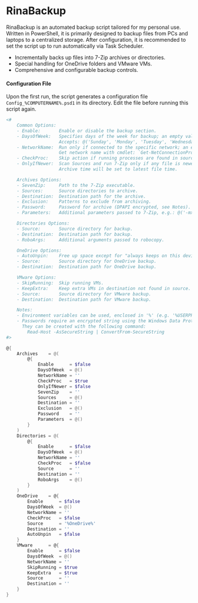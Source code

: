 # RinaBackup

RinaBackup is an automated backup script tailored for my personal use. Written in PowerShell, it is primarily designed to backup files from PCs and laptops to a centralized storage. After configuration, it is recommended to set the script up to run automatically via Task Scheduler.

- Incrementally backs up files into 7-Zip archives or directories.
- Special handling for OneDrive folders and VMware VMs.
- Comprehensive and configurable backup controls.

#### Configuration File

Upon the first run, the script generates a configuration file `Config_%COMPUTERNAME%.psd1` in its directory. Edit the file before running this script again.

```powershell
<#
    Common Options:
    - Enable:       Enable or disable the backup section.
    - DaysOfWeek:   Specifies days of the week for backup; an empty value skips the check.
                    Accepts: @('Sunday', 'Monday', 'Tuesday', 'Wednesday', 'Thursday', 'Friday', 'Saturday').
    - NetworkName:  Run only if connected to the specific network; an empty value skips the check.
                    Get network name with cmdlet: `Get-NetConnectionProfile`
    - CheckProc:    Skip action if running processes are found in source.
    - OnlyIfNewer:  Scan Sources and run 7-Zip only if any file is newer than the existing archive.
                    Archive time will be set to latest file time.

    Archives Options:
    - SevenZip:     Path to the 7-Zip executable.
    - Sources:      Source directories to archive.
    - Destination:  Destination path for the archive.
    - Exclusion:    Patterns to exclude from archiving.
    - Password:     Password for archive (DPAPI encrypted, see Notes).
    - Parameters:   Additional parameters passed to 7-Zip, e.g.: @('-mx=9', '-ms=32m')

    Directories Options:
    - Source:       Source directory for backup.
    - Destination:  Destination path for backup.
    - RoboArgs:     Additional arguments passed to robocopy.

    OneDrive Options:
    - AutoUnpin:    Free up space except for "always keeps on this device" files.
    - Source:       Source directory for OneDrive backup.
    - Destination:  Destination path for OneDrive backup.

    VMware Options:
    - SkipRunning:  Skip running VMs.
    - KeepExtra:    Keep extra VMs in destination not found in source.
    - Source:       Source directory for VMware backup.
    - Destination:  Destination path for VMware backup.

    Notes:
    - Environment variables can be used, enclosed in '%' (e.g. '%USERPROFILE%').
    - Passwords require an encrypted string using the Windows Data Protection API (DPAPI).
      They can be created with the following command:
        Read-Host -AsSecureString | ConvertFrom-SecureString
#>

@{
    Archives    = @(
        @{
            Enable      = $false
            DaysOfWeek  = @()
            NetworkName = ''
            CheckProc   = $true
            OnlyIfNewer = $false
            SevenZip    = ''
            Sources     = @()
            Destination = ''
            Exclusion   = @()
            Password    = ''
            Parameters  = @()
        }
    )
    Directories = @(
        @{
            Enable      = $false
            DaysOfWeek  = @()
            NetworkName = ''
            CheckProc   = $false
            Source      = ''
            Destination = ''
            RoboArgs    = @()
        }
    )
    OneDrive    = @{
        Enable      = $false
        DaysOfWeek  = @()
        NetworkName = ''
        CheckProc   = $false
        Source      = '%OneDrive%'
        Destination = ''
        AutoUnpin   = $false
    }
    VMware      = @{
        Enable      = $false
        DaysOfWeek  = @()
        NetworkName = ''
        SkipRunning = $true
        KeepExtra   = $true
        Source      = ''
        Destination = ''
    }
}
```
